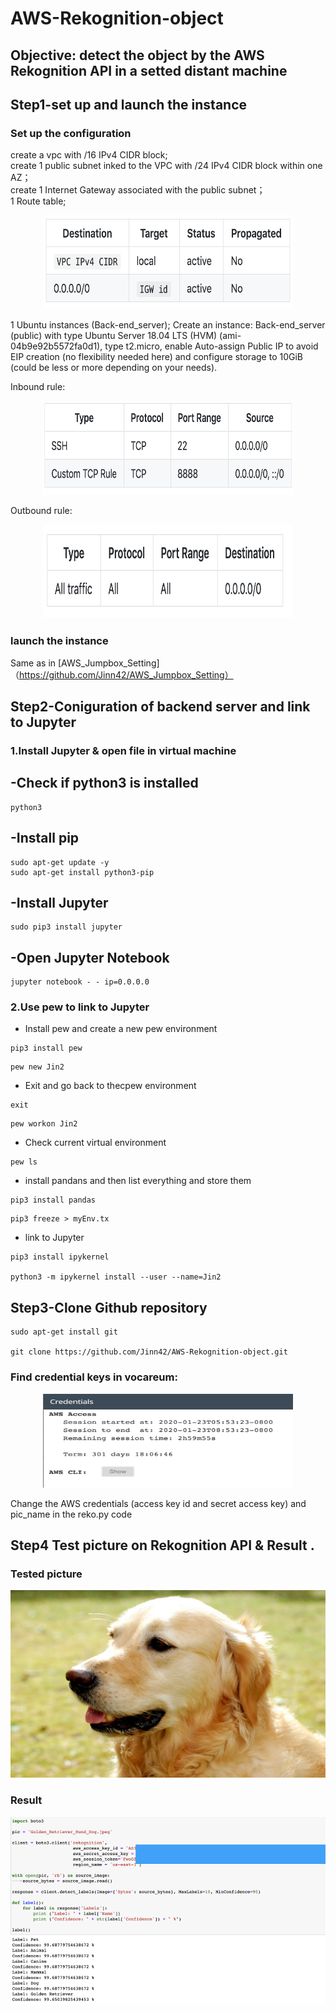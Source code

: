 # AWS-Rekognition-object
## Objective: detect the object by the AWS Rekognition API in a setted distant machine
## Step1-set up and launch the instance
### Set up the configuration

create a vpc with /16 IPv4 CIDR block;  
create 1 public subnet inked to the VPC with /24 IPv4 CIDR block within one AZ；  
create 1 Internet Gateway associated with the public subnet；  
1 Route table;  

<div align=center><img width="400" height="150" src="https://github.com/Jinn42/AWS-Rekognition-object/blob/master/pic/routetable.png"/></div>

1 Ubuntu instances (Back-end_server);
Create an instance: Back-end_server (public) with type Ubuntu Server 18.04 LTS (HVM) (ami-04b9e92b5572fa0d1), type t2.micro, enable Auto-assign Public IP to avoid EIP creation (no flexibility needed here) and configure storage to 10GiB (could be less or more depending on your needs).


Inbound rule:  
<div align=center><img width="400" height="150" src="https://github.com/Jinn42/AWS-Rekognition-object/blob/master/pic/inboundrule.png"/></div>

Outbound rule:  
<div align=center><img width="400" height="150" src="https://github.com/Jinn42/AWS-Rekognition-object/blob/master/pic/outboundrule.png"/></div>  

### launch the instance
Same as in [AWS_Jumpbox_Setting]（https://github.com/Jinn42/AWS_Jumpbox_Setting）


## Step2-Coniguration of backend server and link to Jupyter
### 1.Install Jupyter & open file in virtual machine
## -Check if python3 is installed
```
python3
```
## -Install pip
```
sudo apt-get update -y
sudo apt-get install python3-pip
```
## -Install Jupyter
```
sudo pip3 install jupyter
```
## -Open Jupyter Notebook
```
jupyter notebook - - ip=0.0.0.0 
```

### 2.Use pew to link to Jupyter

- Install pew and create a new pew environment
```
pip3 install pew
```
```
pew new Jin2
```
- Exit and go back to thecpew environment
```
exit
```
```
pew workon Jin2
```
- Check current virtual environment
```
pew ls
```
- install pandans and then list everything and store them
```
pip3 install pandas
```
```
pip3 freeze > myEnv.tx
```
- link to Jupyter
```
pip3 install ipykernel

python3 -m ipykernel install --user --name=Jin2
```

## Step3-Clone Github repository
```
sudo apt-get install git

git clone https://github.com/Jinn42/AWS-Rekognition-object.git

```
### Find credential keys in vocareum:
<div align=center><img width="400" height="150" src="https://github.com/Jinn42/AWS-Rekognition-object/blob/master/pic/AWS_credentials.png"/></div>  

Change the AWS credentials (access key id and secret access key) and pic_name in the reko.py code

## Step4 Test picture on Rekognition API & Result . 
### Tested picture
<div align=center><img width="600" height="300" src="https://github.com/Jinn42/AWS-Rekognition-object/blob/master/Golden_Retriever_Hund_Dog.jpeg"/></div>  

### Result

<div align=center><img width="600" height="300" src="https://github.com/Jinn42/AWS-Rekognition-object/blob/master/result.png"/></div>  
